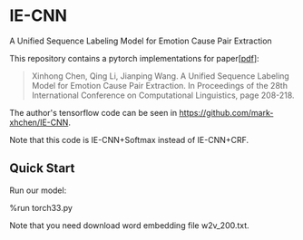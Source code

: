 # IE-CNN
A Unified Sequence Labeling Model for Emotion Cause Pair Extraction


This repository contains a pytorch implementations for paper\[[pdf](https://www.aclweb.org/anthology/2020.coling-main.18.pdf)\]:

>Xinhong Chen, Qing Li, Jianping Wang. A Unified Sequence Labeling Model for Emotion Cause Pair Extraction. In Proceedings of the 28th International Conference on Computational Linguistics, page 208-218.

The author's tensorflow code can be seen in https://github.com/mark-xhchen/IE-CNN. 

Note that this code is IE-CNN+Softmax instead of IE-CNN+CRF.

## Quick Start  

Run our model:

%run torch33.py

Note that you need download word embedding file w2v_200.txt.

